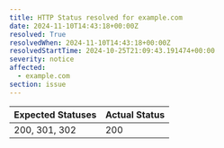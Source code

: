 ```yaml
---
title: HTTP Status resolved for example.com
date: 2024-11-10T14:43:18+00:00Z
resolved: True
resolvedWhen: 2024-11-10T14:43:18+00:00Z
resolvedStartTime: 2024-10-25T21:09:43.191474+00:00
severity: notice
affected:
  - example.com
section: issue
---
```


| Expected Statuses | Actual Status  |
|-------------------|----------------|
| 200, 301, 302 | 200 |
